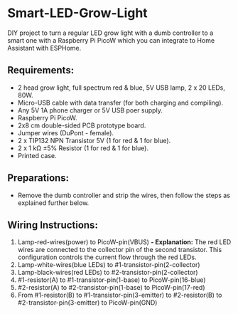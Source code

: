 # Smart-LED-Grow-Light
DIY project to turn a regular LED grow light with a dumb controller to a smart one with a Raspberry Pi PicoW which you can integrate to Home Assistant with ESPHome.

## Requirements:
  - 2 head grow light, full spectrum red & blue, 5V USB lamp, 2 x 20 LEDs, 80W.
  - Micro-USB cable with data transfer (for both charging and compiling).
  - Any 5V 1A phone charger or 5V USB poer supply.
  - Raspberry Pi PicoW.
  - 2x8 cm double-sided PCB prototype board.
  - Jumper wires (DuPont - female).
  - 2 x TIP132 NPN Transistor 5V (1 for red & 1 for blue).
  - 2 x 1 kΩ ±5% Resistor (1 for red & 1 for blue).
  - Printed case.

## Preparations:
  - Remove the dumb controller and strip the wires, then follow the steps as explained further below.

## Wiring Instructions:
  1. Lamp-red-wires(power) to PicoW-pin(VBUS)
  **- Explanation:** The red LED wires are connected to the collector pin of the second transistor. This configuration controls the current flow through the red LEDs.
  3. Lamp-white-wires(blue LEDs) to #1-transistor-pin(2-collector)
  4. Lamp-black-wires(red LEDs) to #2-transistor-pin(2-collector)
  5. #1-resistor(A) to #1-transistor-pin(1-base) to PicoW-pin(16-blue)
  6. #2-resistor(A) to #2-transistor-pin(1-base) to PicoW-pin(17-red)
  7. From #1-resistor(B) to #1-transistor-pin(3-emitter) to #2-resistor(B) to #2-transistor-pin(3-emitter) to PicoW-pin(GND)

